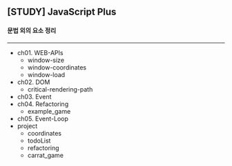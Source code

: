 ## [STUDY] JavaScript Plus

#### 문법 외의 요소 정리

---

- ch01. WEB-APIs
  - window-size
  - window-coordinates
  - window-load
- ch02. DOM
  - critical-rendering-path
- ch03. Event
- ch04. Refactoring
  - example_game
- ch05. Event-Loop
- project
  - coordinates
  - todoList
  - refactoring
  - carrat_game
